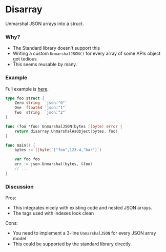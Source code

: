 # Disarray

Unmarshal JSON arrays into a struct.

### Why?
* The Standard library doesn't support this
* Writing a custom `UnmarshalJSON()` for every array of some APIs object got tedious
* This seems reusable by many.

### Example

Full example is [here](example/main.go).

```go
type foo struct {
	Zero string  `json:"0"`
	One  float64 `json:"1"`
	Two  string  `json:"2"`
}

func (foo *foo) UnmarshalJSON(bytes []byte) error {
	return disarray.UnmarshalAsObject(bytes, foo)
}

func main() {
	bytes := []byte(`["foo",123.4,"bar"]`)

	var foo foo
    err := json.Unmarshal(bytes, &foo)
    // ...
}
```

### Discussion

Pros:
* This integrates nicely with existing code and nested JSON arrays.
* The tags used with indexes look clean

Cons:
* You need to implement a 3-line `UnmarshalJSON` for every JSON array model
* This could be supported by the standard library directly.
